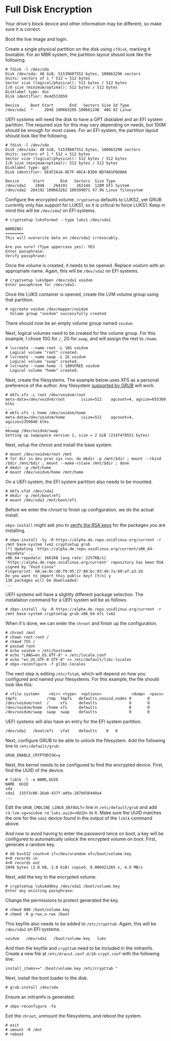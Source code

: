 # Full Disk Encryption

Your drive's block device and other information may be different, so make sure
it is correct.

Boot the live image and login.

Create a single physical partition on the disk using `cfdisk`, marking it
bootable. For an MBR system, the partition layout should look like the
following.

```
# fdisk -l /dev/sda
Disk /dev/sda: 48 GiB, 51539607552 bytes, 100663296 sectors
Units: sectors of 1 * 512 = 512 bytes
Sector size (logical/physical): 512 bytes / 512 bytes
I/O size (minimum/optimal): 512 bytes / 512 bytes
Disklabel type: dos
Disk identifier: 0x4d532059

Device     Boot Start       End   Sectors Size Id Type
/dev/sda1  *     2048 100663295 100661248  48G 83 Linux
```

UEFI systems will need the disk to have a GPT disklabel and an EFI system
partition. The required size for this may vary depending on needs, but 100M
should be enough for most cases. For an EFI system, the partition layout should
look like the following.

```
# fdisk -l /dev/sda
Disk /dev/sda: 48 GiB, 51539607552 bytes, 100663296 sectors
Units: sectors of 1 * 512 = 512 bytes
Sector size (logical/physical): 512 bytes / 512 bytes
I/O size (minimum/optimal): 512 bytes / 512 bytes
Disklabel type: gpt
Disk identifier: EE4F2A1A-8E7F-48CA-B3D0-BD7A01F6D8A0

Device      Start       End   Sectors  Size Type
/dev/sda1    2048    264191    262144  128M EFI System
/dev/sda2  264192 100663262 100399071 47.9G Linux filesystem
```

Configure the encrypted volume. `cryptsetup` defaults to LUKS2, yet GRUB
currently only has support for LUKS1, so it is critical to force LUKS1. Keep in
mind this will be `/dev/sda2` on EFI systems.

```
# cryptsetup luksFormat --type luks1 /dev/sda1

WARNING!
========
This will overwrite data on /dev/sda1 irrevocably.

Are you sure? (Type uppercase yes): YES
Enter passphrase: 
Verify passphrase: 
```

Once the volume is created, it needs to be opened. Replace voidvm with an
appropriate name. Again, this will be `/dev/sda2` on EFI systems.

```
# cryptsetup luksOpen /dev/sda1 voidvm      
Enter passphrase for /dev/sda1: 
```

Once the LUKS container is opened, create the LVM volume group using that
partition.

```
# vgcreate voidvm /dev/mapper/voidvm
  Volume group "voidvm" successfully created
```

There should now be an empty volume group named `voidvm`.

Next, logical volumes need to be created for the volume group. For this example,
I chose 10G for `/`, 2G for `swap`, and will assign the rest to `/home`.

```
# lvcreate --name root -L 10G voidvm
  Logical volume "root" created.
# lvcreate --name swap -L 2G voidvm
  Logical volume "swap" created.
# lvcreate --name home -l 100%FREE voidvm
  Logical volume "home" created.
```

Next, create the filesystems. The example below uses XFS as a personal
preference of the author. Any filesystem [supported by
GRUB](https://www.gnu.org/software/grub/manual/grub/grub.html#Features) will
work.

```
# mkfs.xfs -L root /dev/voidvm/root 
meta-data=/dev/voidvm/root       isize=512    agcount=4, agsize=655360 blks
...
# mkfs.xfs -L home /dev/voidvm/home
meta-data=/dev/voidvm/home       isize=512    agcount=4, agsize=2359040 blks
...
mkswap /dev/voidvm/swap
Setting up swapspace version 1, size = 2 GiB (2147479552 bytes)
```

Next, setup the chroot and install the base system.

```
# mount /dev/voidvm/root /mnt
# for dir in dev proc sys run; do mkdir -p /mnt/$dir ; mount --rbind /$dir /mnt/$dir ; mount --make-rslave /mnt/$dir ; done
# mkdir -p /mnt/home
# mount /dev/voidvm/home /mnt/home
```

On a UEFI system, the EFI system partition also needs to be mounted.

```
# mkfs.vfat /dev/sda1
# mkdir -p /mnt/boot/efi
# mount /dev/sda1 /mnt/boot/efi
```

Before we enter the chroot to finish up configuration, we do the actual install.

`xbps-install` might ask you to [verify the RSA
keys](../../xbps/index.md#verifying-rsa-keys) for the packages you are
installing.

```
# xbps-install -Sy -R https://alpha.de.repo.voidlinux.org/current -r /mnt base-system lvm2 cryptsetup grub
[*] Updating `https://alpha.de.repo.voidlinux.org/current/x86_64-repodata' ...
x86_64-repodata: 1661KB [avg rate: 2257KB/s]
`https://alpha.de.repo.voidlinux.org/current' repository has been RSA signed by "Void Linux"
Fingerprint: 60:ae:0c:d6:f0:95:17:80:bc:93:46:7a:89:af:a3:2d
Do you want to import this public key? [Y/n] y
130 packages will be downloaded:
...
```

UEFI systems will have a slightly different package selection. The installation
command for a UEFI system will be as follows.

```
# xbps-install -Sy -R https://alpha.de.repo.voidlinux.org/current -r /mnt base-system cryptsetup grub-x86_64-efi lvm2
```

When it's done, we can enter the `chroot` and finish up the configuration.

```
# chroot /mnt
# chown root:root /
# chmod 755 /
# passwd root
# echo voidvm > /etc/hostname
# echo "LANG=en_US.UTF-8" > /etc/locale.conf
# echo "en_US.UTF-8 UTF-8" >> /etc/default/libc-locales
# xbps-reconfigure -f glibc-locales
```

The next step is editing `/etc/fstab`, which will depend on how you configured
and named your filesystems. For this example, the file should look like this:

```
# <file system>	   <dir> <type>  <options>             <dump>  <pass>
tmpfs             /tmp  tmpfs   defaults,nosuid,nodev 0       0
/dev/voidvm/root  /     xfs     defaults              0       0
/dev/voidvm/home  /home xfs     defaults              0       0
/dev/voidvm/swap  swap  swap    defaults              0       0
```

UEFI systems will also have an entry for the EFI system partition.

```
/dev/sda1	/boot/efi	vfat	defaults	0	0
```

Next, configure GRUB to be able to unlock the filesystem. Add the following line
to `/etc/default/grub`:

```
GRUB_ENABLE_CRYPTODISK=y
```

Next, the kernel needs to be configured to find the encrypted device. First,
find the UUID of the device.

```
# lsblk -l -o NAME,UUID
NAME  UUID
sda
sda1  135f3c06-26a0-437f-a05e-287b036440a4
...
```

Edit the `GRUB_CMDLINE_LINUX_DEFAULT=` line in `/etc/default/grub` and add
`rd.lvm.vg=voidvm rd.luks.uuid=<UUID>` to it. Make sure the UUID matches the one
for the `sda1` device found in the output of the `lsblk` command above.

And now to avoid having to enter the password twice on boot, a key will be
configured to automatically unlock the encrypted volume on boot. First, generate
a random key.

```
# dd bs=512 count=4 if=/dev/urandom of=/boot/volume.key
4+0 records in
4+0 records out
2048 bytes (2.0 kB, 2.0 KiB) copied, 0.000421265 s, 4.9 MB/s
```

Next, add the key to the encrypted volume.

```
# cryptsetup luksAddKey /dev/sda1 /boot/volume.key
Enter any existing passphrase: 
```

Change the permissions to protect generated the key.

```
# chmod 000 /boot/volume.key
# chmod -R g-rwx,o-rwx /boot
```

This keyfile also needs to be added to `/etc/crypttab`. Again, this will be
`/dev/sda2` on EFI systems.

```
voidvm   /dev/sda1   /boot/volume.key   luks
```

And then the keyfile and `crypttab` need to be included in the initramfs. Create
a new file at `/etc/dracut.conf.d/10-crypt.conf` with the following line:

```
install_items+=" /boot/volume.key /etc/crypttab "
```

Next, install the boot loader to the disk.

```
# grub-install /dev/sda
```

Ensure an initramfs is generated:

```
# xbps-reconfigure -fa
```

Exit the `chroot`, unmount the filesystems, and reboot the system.

```
# exit
# umount -R /mnt
# reboot
```
